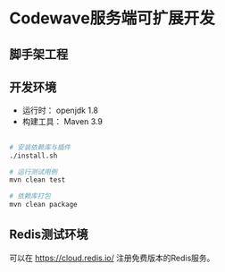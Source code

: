 # Codewave服务端可扩展开发

## 脚手架工程



## 开发环境
- 运行时： openjdk 1.8
- 构建工具： Maven 3.9

## 
```bash
# 安装依赖库与插件
./install.sh

# 运行测试用例
mvn clean test

# 依赖库打包
mvn clean package

```

## Redis测试环境
可以在 https://cloud.redis.io/ 注册免费版本的Redis服务。